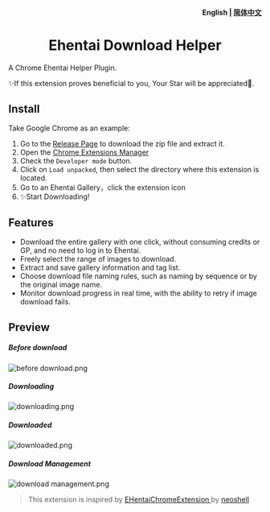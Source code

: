 <h4 align="right"><strong>English</strong> | <a href="./README_CN.md">简体中文</a></h4>
<div align="center">
<h1> Ehentai Download Helper</h1>
</div>

A Chrome Ehentai Helper Plugin.

✨If this extension proves beneficial to you, Your Star will be appreciated🤗.

## Install
Take Google Chrome as an example:

1. Go to the [Release Page](../../releases) to download the zip file and extract it.
2. Open the [Chrome Extensions Manager](chrome://extensions) 
3. Check the `Developer mode` button.
4. Click on `Load unpacked`, then select the directory where this extension is located.
5. Go to an Ehentai Gallery，click the extension icon
6. ✨Start Downloading!

## Features
+ Download the entire gallery with one click, without consuming credits or GP, and no need to log in to Ehentai.
+ Freely select the range of images to download.
+ Extract and save gallery information and tag list.
+ Choose download file naming rules, such as naming by sequence or by the original image name.
+ Monitor download progress in real time, with the ability to retry if image download fails.

## Preview
##### Before download
![before download.png](https://s2.loli.net/2025/05/18/dv8umQTNf5nletE.png)
##### Downloading
![downloading.png](https://s2.loli.net/2025/05/18/UilOgKQkseqI8jV.png)
##### Downloaded
![downloaded.png](https://s2.loli.net/2025/05/18/wKUhBmuro7RLkz9.png)
##### Download Management
![download management.png](https://s2.loli.net/2025/05/18/olwI84gX7Ku6tPd.png)

> This extension is inspired by [EHentaiChromeExtension
](https://github.com/neoshell/EHentaiChromeExtension) by [neoshell](https://github.com/neoshell)

